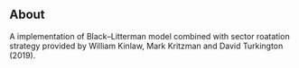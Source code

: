 ## About
A implementation of Black–Litterman model combined with sector roatation strategy provided by William Kinlaw, Mark Kritzman and David Turkington (2019).
